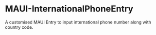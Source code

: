 # MAUI-InternationalPhoneEntry
 A customised MAUI Entry to input international phone number along with country code.
